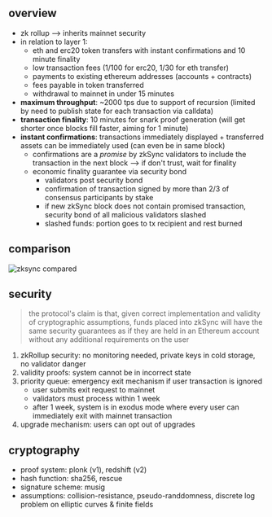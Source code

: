 ## overview
- zk rollup --> inherits mainnet security
- in relation to layer 1: 
    - eth and erc20 token transfers with instant confirmations and 10 minute finality
    - low transaction fees (1/100 for erc20, 1/30 for eth transfer)
    - payments to existing ethereum addresses (accounts + contracts)
    - fees payable in token transferred
    - withdrawal to mainnet in under 15 minutes
- **maximum throughput**: ~2000 tps due to support of recursion (limited by need to publish state for each transaction via calldata)
- **transaction finality**: 10 minutes for snark proof generation (will get shorter once blocks fill faster, aiming for 1 minute)
- **instant confirmations**: transactions immediately displayed + transferred assets can be immediately used (can even be in same block)
    - confirmations are a _promise_ by zkSync validators to include the transaction in the next block --> if don't trust, wait for finality
    - economic finality guarantee via security bond 
        - validators post security bond
        - confirmation of transaction signed by more than 2/3 of consensus participants by stake
        - if new zkSync block does not contain promised transaction, security bond of all malicious validators slashed 
        - slashed funds: portion goes to tx recipient and rest burned

## comparison
![zksync compared](https://zksync.io/chart4.png)

## security
> the protocol's claim is that, given correct implementation and validity of cryptographic assumptions, funds placed into zkSync will have the same security guarantees as if they are held in an Ethereum account without any additional requirements on the user 
1. zkRollup security: no monitoring needed, private keys in cold storage, no validator danger
2. validity proofs: system cannot be in incorrect state 
3. priority queue: emergency exit mechanism if user transaction is ignored
    - user submits exit request to mainnet
    - validators must process within 1 week
    - after 1 week, system is in exodus mode where every user can immediately exit with mainnet transaction
4. upgrade mechanism: users can opt out of upgrades 

## cryptography 
- proof system: plonk (v1), redshift (v2)
- hash function: sha256, rescue
- signature scheme: musig 
- assumptions: collision-resistance, pseudo-randdomness, discrete log problem on elliptic curves & finite fields 


